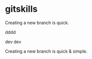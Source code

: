 # gitskills

Creating a new branch is quick.


dddd

dev   dev


Creating a new branch is quick & simple.